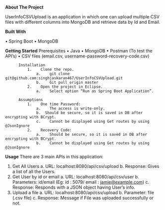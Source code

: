 **About The Project**

UserInfoCSVUpload is an application in which one can upload multiple CSV files with different columns into MongoDB and retrieve data by Id and Email.

**Built With**

•	Spring Boot
•	MongoDB

**Getting Started**
        Prerequisites
              •	Java
              •	MongoDB
              •	Postman (To test the API’s)
              •	CSV files (email.csv, username-password-recovery-code.csv)  
 
          Installation
              1.	Clone the repo.
                  a.	git clone git@github.com:singhjaskaran467/UserInfoCSVUpload.git
                  b.	Git pull origin master 
              2.	Open the project in Eclipse.
                  a.	Select option “Run as Spring Boot Application”.

          Assumptions
              1.	One time Password: 
                  a.	The access is write-only.
                  b.  Should be secure, so it is saved in DB after encrypting with BCrypt.
                  c.	Cannot be displayed using Get routes by using @JsonIgnore
              2.	Recovery Code:
                  a.	Should be secure, so it is saved in DB after encrypting with BCrypt.
                  b.	Cannot be displayed using Get routes by using @JsonIgnore
**Usage**
There are 3 main APIs in this application:

1.	Get All Users
    a.	URL: localhost:8080/api/csv/upload
    b.	Response: Gives a list of all the Users.
2.	Get User by id or email
    a.	URL: localhost:8080/api/csv/user
    b.	Parameters: id/email (Eg: id : 5079/ email : jamie@example.com)
    c.	Response: Responds with a JSON object having User’s info.
3.	Upload a file
    a.	URL: localhost:8080/api/csv/upload
    b.	Parameter: file (.csv file)
    c.	Response: Message if File was uploaded successfully or not.



